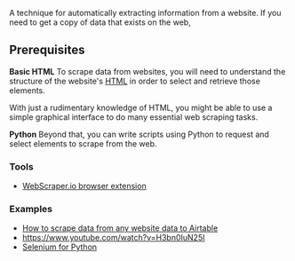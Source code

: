 A technique for automatically extracting information from a website. If you need to get a copy of data that exists on the web, 

## Prerequisites

**Basic HTML**
To scrape data from websites, you will need to understand the structure of the website's [HTML](#html) in order to select and retrieve those elements. 

With just a rudimentary knowledge of HTML, you might be able to use a simple graphical interface to do many essential web scraping tasks.

**Python**
Beyond that, you can write scripts using Python to request and select elements to scrape from the web.

### Tools
* [WebScraper.io browser extension](https://webscraper.io/)

### Examples
- [How to scrape data from any website data to Airtable](https://www.bardeen.ai/posts/scraper-to-airtable)
- https://www.youtube.com/watch?v=H3bn0IuN25I
- [Selenium for Python](http://selenium.dev/)
